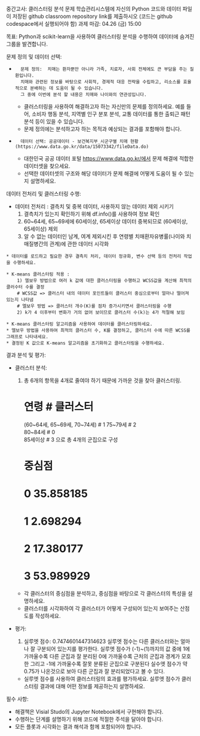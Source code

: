 중간고사: 클러스터링 분석 문제
학습관리시스템에 자신의 Python 코드와 데이터 파일이 저장된 github classroom repository link를 제출하시오 (코드는 github codespace에서 실행되어야 함)
과제 마감: 04.26 (금) 15:00

목표: Python과 scikit-learn을 사용하여 클러스터링 분석을 수행하여 데이터에 숨겨진 그룹을 발견합니다.

문제 정의 및 데이터 선택:

* 		문제 정의:  치매는 환자뿐만 아니라 가족, 치료자, 사회 전체에도 큰 부담을 주는 질환입니다. 
        치매와 관련된 정보를 바탕으로 사회적, 경제적 대응 전략을 수립하고, 리소스를 효율적으로 분배하는 데 도움이 될 수 있습니다.
        그 중에 이번에 분석 할 내용은 치매와 나이와의 연관성입니다.

    * 클러스터링을 사용하여 해결하고자 하는 자신만의 문제를 정의하세요. 예를 들어, 소비자 행동 분석, 지역별 인구 분포 분석, 교통 데이터를 통한 출퇴근 패턴 분석 등이 있을 수 있습니다.
    * 문제 정의에는 분석하고자 하는 목적과 예상되는 결과를 포함해야 합니다.


* 		데이터 선택: 공공데이터 - 보건복지부_시군구별 치매 현황 (https://www.data.go.kr/data/15073342/fileData.do)
   
    * 대한민국 공공 데이터 포털 https://www.data.go.kr/에서 문제 해결에 적합한 데이터셋을 찾으세요.
    * 선택한 데이터셋의 구조와 해당 데이터가 문제 해결에 어떻게 도움이 될 수 있는지 설명하세요.

데이터 전처리 및 클러스터링 수행:
    
*    데이터 전처리 : 결측치 및 중복 데이터, 사용하지 않는 데이터 제외 시키기
        1) 결측치가 있는지 확인하기 위해 df.info()를 사용하여 정보 확인
        2) 60~64세, 65~69세에 60세이상, 65세이상 데이터 중복되므로 (60세이상, 65세이상) 제외
        3) 알 수 없는 데이터인 남계, 여계 제외시킨 후 연령별 치매환자유병률(나이와 치매질병간의 관계)에 관한 데이터 시각화
    
    * 데이터를 로드하고 필요한 경우 결측치 처리, 데이터 정규화, 변수 선택 등의 전처리 작업을 수행하세요.
    
    * K-means 클러스터링 적용 :
        1) 엘보우 방법으로 여러 k 값에 대한 클러스터링을 수행하고 WCSS값을 계산해 최적의 클러수터 수를 결정
        # WCSS값 => 클러스터 내의 데이터 포인트들이 클러스터 중심으로부터 얼마나 떨어져 있는지 나타냄
        # 엘보우 방법 => 클러스터 개수(K)를 점차 증가시키면서 클러스터링을 수행
        2) k가 4 이후부터 변화가 거의 없어 보이므로 클러스터 수(k)는 4가 적절해 보임
    
    * K-means 클러스터링 알고리즘을 사용하여 데이터를 클러스터링하세요.
    * 엘보우 방법을 사용하여 최적의 클러스터 수, K를 결정하고, 클러스터 수에 따른 WCSS를 그래프로 나타내세요.
    * 결정된 K 값으로 K-means 알고리즘을 초기화하고 클러스터링을 수행하세요.

결과 분석 및 평가:

* 클러스터 분석:
    1) 총 6개의 항목을 4개로 줄여야 하기 때문에 가까운 것을 찾아 클러스터링.
         # 연령                         # 클러스터
        (60~64세, 65~69세, 70~74세) # 1
        75~79세                    # 2        
        80~84세                    # 0     
        85세이상                   # 3
        으로 총 4개의 군집으로 구성
        
        # 중심점
        # 0  35.858185
        # 1   2.698294
        # 2  17.380177
        # 3   53.989929  
    

    
    * 각 클러스터의 중심점을 분석하고, 중심점을 바탕으로 각 클러스터의 특성을 설명하세요.
    * 클러스터를 시각화하여 각 클러스터가 어떻게 구성되어 있는지 보여주는 산점도를 작성하세요.

* 평가:  
    1) 실루엣 점수: 0.7474601447314623
        실루엣 점수는 다른 클러스터와는 얼마나 잘 구분되어 있는지를 평가한다.
        실루엣 점수가 (-1)~(1)까지의 값 중에 1에 가까울수록 다른 군집과 잘 분리된 0에 가까울수록 근처의 군집과 경계가 모호한 그리고 -1에 가까울수록 잘못 분류된 군집으로 구분된다
        실수엣 점수가 약 0.75가 나온것으로 보아 다른 군집과 잘 분리되었다고 볼 수 있다.
    
    * 실루엣 점수를 사용하여 클러스터링의 효과를 평가하세요. 실루엣 점수가 클러스터링 결과에 대해 어떤 정보를 제공하는지 설명하세요.

필수 사항:
* 해결책은 Visial Studo의 Jupyter Notebook에서 구현해야 합니다.
* 수행하는 단계를 설명하기 위해 코드에 적절한 주석을 달아야 합니다.
* 모든 플롯과 시각화는 결과 해석과 함께 포함되어야 합니다.

